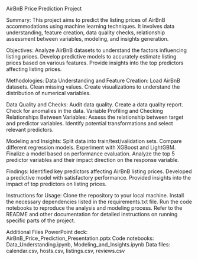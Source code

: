 AirBnB Price Prediction Project


Summary: 
This project aims to predict the listing prices of AirBnB accommodations using machine learning techniques. It involves data understanding, feature creation, data quality checks, relationship assessment between variables, modeling, and insights generation.


Objectives: 
Analyze AirBnB datasets to understand the factors influencing listing prices.
Develop predictive models to accurately estimate listing prices based on various features.
Provide insights into the top predictors affecting listing prices.


Methodologies:
Data Understanding and Feature Creation:
Load AirBnB datasets.
Clean missing values.
Create visualizations to understand the distribution of numerical variables.


Data Quality and Checks: 
Audit data quality.
Create a data quality report.
Check for anomalies in the data.
Variable Profiling and Checking Relationships Between Variables:
Assess the relationship between target and predictor variables.
Identify potential transformations and select relevant predictors.


Modeling and Insights: 
Split data into train/test/validation sets.
Compare different regression models.
Experiment with XGBoost and LightGBM.
Finalize a model based on performance evaluation.
Analyze the top 5 predictor variables and their impact direction on the response variable.


Findings:
Identified key predictors affecting AirBnB listing prices.
Developed a predictive model with satisfactory performance.
Provided insights into the impact of top predictors on listing prices.


Instructions for Usage:
Clone the repository to your local machine.
Install the necessary dependencies listed in the requirements.txt file.
Run the code notebooks to reproduce the analysis and modeling process.
Refer to the README and other documentation for detailed instructions on running specific parts of the project.


Additional Files
PowerPoint deck: AirBnB_Price_Prediction_Presentation.pptx
Code notebooks: Data_Understanding.ipynb, Modeling_and_Insights.ipynb
Data files: calendar.csv, hosts.csv, listings.csv, reviews.csv


